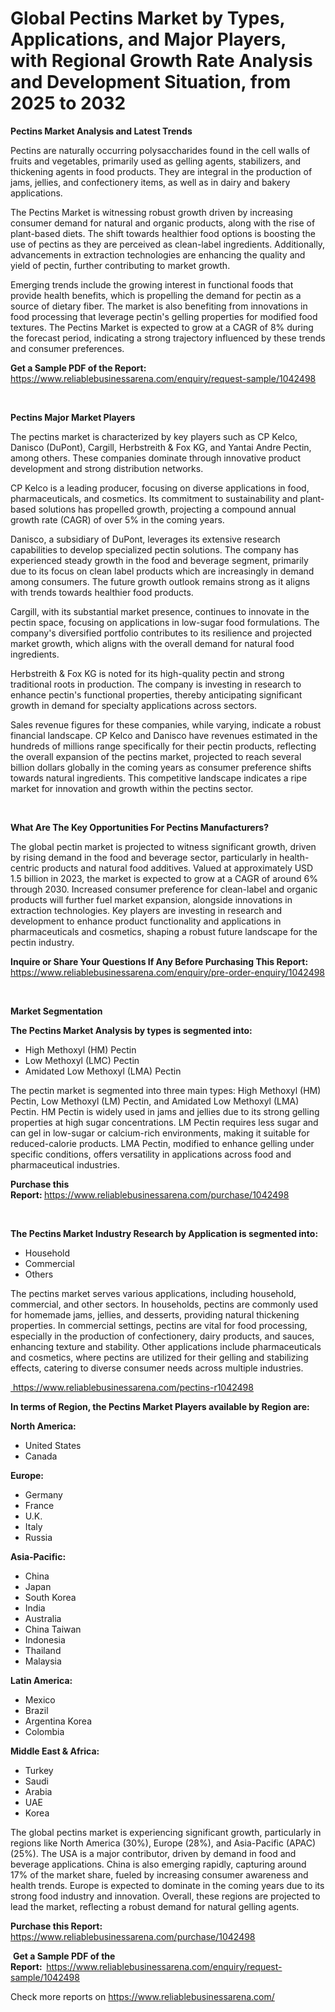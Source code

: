 <p><h1>Global Pectins Market by Types, Applications, and Major Players, with Regional Growth Rate Analysis and Development Situation, from 2025 to 2032</h1></p><p><strong>Pectins Market Analysis and Latest Trends</strong></p>
<p><p>Pectins are naturally occurring polysaccharides found in the cell walls of fruits and vegetables, primarily used as gelling agents, stabilizers, and thickening agents in food products. They are integral in the production of jams, jellies, and confectionery items, as well as in dairy and bakery applications. </p><p>The Pectins Market is witnessing robust growth driven by increasing consumer demand for natural and organic products, along with the rise of plant-based diets. The shift towards healthier food options is boosting the use of pectins as they are perceived as clean-label ingredients. Additionally, advancements in extraction technologies are enhancing the quality and yield of pectin, further contributing to market growth.</p><p>Emerging trends include the growing interest in functional foods that provide health benefits, which is propelling the demand for pectin as a source of dietary fiber. The market is also benefiting from innovations in food processing that leverage pectin's gelling properties for modified food textures. The Pectins Market is expected to grow at a CAGR of 8% during the forecast period, indicating a strong trajectory influenced by these trends and consumer preferences.</p></p>
<p><strong>Get a Sample PDF of the Report:&nbsp;</strong> <a href="https://www.reliablebusinessarena.com/enquiry/request-sample/1042498?utm_campaign=2177&utm_medium=2&utm_source=Github&utm_content=ia&utm_term=07042025&utm_id=pectins">https://www.reliablebusinessarena.com/enquiry/request-sample/1042498</a></p>
<p>&nbsp;</p>
<p><strong>Pectins Major Market Players</strong></p>
<p><p>The pectins market is characterized by key players such as CP Kelco, Danisco (DuPont), Cargill, Herbstreith & Fox KG, and Yantai Andre Pectin, among others. These companies dominate through innovative product development and strong distribution networks.</p><p>CP Kelco is a leading producer, focusing on diverse applications in food, pharmaceuticals, and cosmetics. Its commitment to sustainability and plant-based solutions has propelled growth, projecting a compound annual growth rate (CAGR) of over 5% in the coming years.</p><p>Danisco, a subsidiary of DuPont, leverages its extensive research capabilities to develop specialized pectin solutions. The company has experienced steady growth in the food and beverage segment, primarily due to its focus on clean label products which are increasingly in demand among consumers. The future growth outlook remains strong as it aligns with trends towards healthier food products.</p><p>Cargill, with its substantial market presence, continues to innovate in the pectin space, focusing on applications in low-sugar food formulations. The company's diversified portfolio contributes to its resilience and projected market growth, which aligns with the overall demand for natural food ingredients.</p><p>Herbstreith & Fox KG is noted for its high-quality pectin and strong traditional roots in production. The company is investing in research to enhance pectin's functional properties, thereby anticipating significant growth in demand for specialty applications across sectors.</p><p>Sales revenue figures for these companies, while varying, indicate a robust financial landscape. CP Kelco and Danisco have revenues estimated in the hundreds of millions range specifically for their pectin products, reflecting the overall expansion of the pectins market, projected to reach several billion dollars globally in the coming years as consumer preference shifts towards natural ingredients. This competitive landscape indicates a ripe market for innovation and growth within the pectins sector.</p></p>
<p>&nbsp;</p>
<p><strong>What Are The Key Opportunities For Pectins Manufacturers?</strong></p>
<p><p>The global pectin market is projected to witness significant growth, driven by rising demand in the food and beverage sector, particularly in health-centric products and natural food additives. Valued at approximately USD 1.5 billion in 2023, the market is expected to grow at a CAGR of around 6% through 2030. Increased consumer preference for clean-label and organic products will further fuel market expansion, alongside innovations in extraction technologies. Key players are investing in research and development to enhance product functionality and applications in pharmaceuticals and cosmetics, shaping a robust future landscape for the pectin industry.</p></p>
<p><strong>Inquire or Share Your Questions If Any Before Purchasing This Report:</strong> <a href="https://www.reliablebusinessarena.com/enquiry/pre-order-enquiry/1042498?utm_campaign=2177&utm_medium=2&utm_source=Github&utm_content=ia&utm_term=07042025&utm_id=pectins">https://www.reliablebusinessarena.com/enquiry/pre-order-enquiry/1042498</a></p>
<p>&nbsp;</p>
<p><strong>Market Segmentation</strong></p>
<p><strong>The Pectins Market Analysis by types is segmented into:</strong></p>
<p><ul><li>High Methoxyl (HM) Pectin</li><li>Low Methoxyl (LMC) Pectin</li><li>Amidated Low Methoxyl (LMA) Pectin</li></ul></p>
<p><p>The pectin market is segmented into three main types: High Methoxyl (HM) Pectin, Low Methoxyl (LM) Pectin, and Amidated Low Methoxyl (LMA) Pectin. HM Pectin is widely used in jams and jellies due to its strong gelling properties at high sugar concentrations. LM Pectin requires less sugar and can gel in low-sugar or calcium-rich environments, making it suitable for reduced-calorie products. LMA Pectin, modified to enhance gelling under specific conditions, offers versatility in applications across food and pharmaceutical industries.</p></p>
<p><strong>Purchase this Report:&nbsp;</strong><a href="https://www.reliablebusinessarena.com/purchase/1042498?utm_campaign=2177&utm_medium=2&utm_source=Github&utm_content=ia&utm_term=07042025&utm_id=pectins">https://www.reliablebusinessarena.com/purchase/1042498</a></p>
<p>&nbsp;</p>
<p><strong>The Pectins Market Industry Research by Application is segmented into:</strong></p>
<p><ul><li>Household</li><li>Commercial</li><li>Others</li></ul></p>
<p><p>The pectins market serves various applications, including household, commercial, and other sectors. In households, pectins are commonly used for homemade jams, jellies, and desserts, providing natural thickening properties. In commercial settings, pectins are vital for food processing, especially in the production of confectionery, dairy products, and sauces, enhancing texture and stability. Other applications include pharmaceuticals and cosmetics, where pectins are utilized for their gelling and stabilizing effects, catering to diverse consumer needs across multiple industries.</p></p>
<p><a href="https://www.reliablebusinessarena.com/pectins-r1042498?utm_campaign=2177&utm_medium=2&utm_source=Github&utm_content=ia&utm_term=07042025&utm_id=pectins">&nbsp;https://www.reliablebusinessarena.com/pectins-r1042498</a></p>
<p><strong>In terms of Region, the Pectins Market Players available by Region are:</strong></p>
<p>
    <p> <strong> North America: </strong>
        <ul>
            <li>United States</li>
            <li>Canada</li>
        </ul>
        </p> 
    <p> <strong> Europe: </strong>
        <ul>
            <li>Germany</li>
            <li>France</li>
            <li>U.K.</li>
            <li>Italy</li>
            <li>Russia</li>
        </ul>
        </p> 
    <p> <strong> Asia-Pacific: </strong>
        <ul>
            <li>China</li>
            <li>Japan</li>
            <li>South Korea</li>
            <li>India</li>
            <li>Australia</li>
            <li>China Taiwan</li>
            <li>Indonesia</li>
            <li>Thailand</li>
            <li>Malaysia</li>
        </ul>
        </p> 
    <p> <strong> Latin America: </strong>
        <ul>
            <li>Mexico</li>
            <li>Brazil</li>
            <li>Argentina Korea</li>
            <li>Colombia</li>
        </ul>
        </p> 
    <p> <strong> Middle East & Africa: </strong>
        <ul>
            <li>Turkey</li>
            <li>Saudi</li>
            <li>Arabia</li>
            <li>UAE</li>
            <li>Korea</li>
        </ul>
    </p>
    </p>
<p><p>The global pectins market is experiencing significant growth, particularly in regions like North America (30%), Europe (28%), and Asia-Pacific (APAC) (25%). The USA is a major contributor, driven by demand in food and beverage applications. China is also emerging rapidly, capturing around 17% of the market share, fueled by increasing consumer awareness and health trends. Europe is expected to dominate in the coming years due to its strong food industry and innovation. Overall, these regions are projected to lead the market, reflecting a robust demand for natural gelling agents.</p></p>
<p><strong>Purchase this Report: </strong><a href="https://www.reliablebusinessarena.com/purchase/1042498?utm_campaign=2177&utm_medium=2&utm_source=Github&utm_content=ia&utm_term=07042025&utm_id=pectins">https://www.reliablebusinessarena.com/purchase/1042498</a></p>
<p>&nbsp;<strong>Get a Sample PDF of the Report:&nbsp;&nbsp;</strong><a href="https://www.reliablebusinessarena.com/enquiry/request-sample/1042498?utm_campaign=2177&utm_medium=2&utm_source=Github&utm_content=ia&utm_term=07042025&utm_id=pectins">https://www.reliablebusinessarena.com/enquiry/request-sample/1042498</a></p>
<p><strong></strong></p>
<p>Check more reports on <a href="https://www.reliablebusinessarena.com/?utm_campaign=2177&utm_medium=2&utm_source=Github&utm_content=ia&utm_term=07042025&utm_id=pectins">https://www.reliablebusinessarena.com/</a></p>